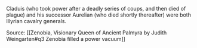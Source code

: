 Claduis (who took power after a deadly series of coups, and then died of plague) and his successor Aurelian (who died shortly thereafter) were both Illyrian cavalry generals. 

Source: [[Zenobia, Visionary Queen of Ancient Palmyra by Judith Weingarten#q3 Zenobia filled a power vacuum]]